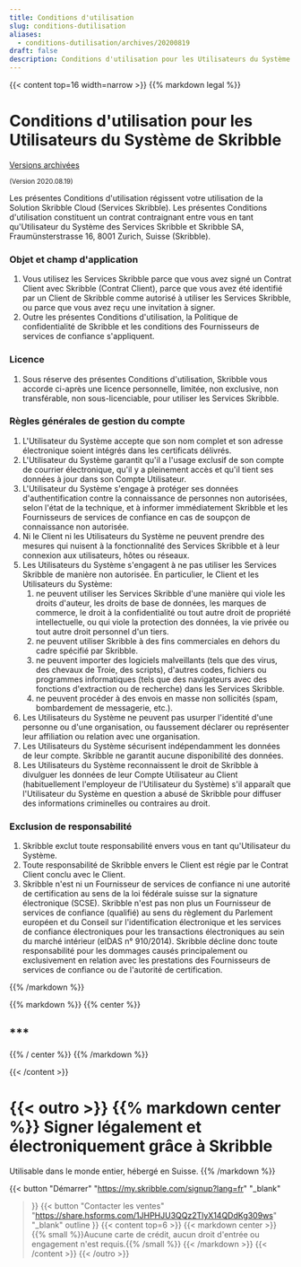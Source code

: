 ```yaml
---
title: Conditions d'utilisation
slug: conditions-dutilisation
aliases:
  - conditions-dutilisation/archives/20200819
draft: false
description: Conditions d'utilisation pour les Utilisateurs du Système de Skribble (2020-08-19)
---
```


{{< content top=16 width=narrow >}}
{{% markdown legal %}}
# Conditions d'utilisation pour les Utilisateurs du Système de Skribble

[Versions archivées](/fr/conditions-dutilisation/archives)

<small>(Version 2020.08.19)</small>

Les présentes Conditions d'utilisation régissent votre utilisation de la Solution Skribble Cloud (Services Skribble). Les présentes Conditions d'utilisation constituent un contrat contraignant entre vous en tant qu'Utilisateur du Système des Services Skribble et Skribble SA, Fraumünsterstrasse 16, 8001 Zurich, Suisse (Skribble).

### 	Objet et champ d'application
1. Vous utilisez les Services Skribble parce que vous avez signé un Contrat Client avec Skribble (Contrat Client), parce que vous avez été identifié par un Client de Skribble comme autorisé à utiliser les Services Skribble, ou parce que vous avez reçu une invitation à signer. 
2. Outre les présentes Conditions d'utilisation, la Politique de confidentialité de Skribble et les conditions des Fournisseurs de services de confiance s'appliquent.

### Licence
1. Sous réserve des présentes Conditions d'utilisation, Skribble vous accorde ci-après une licence personnelle, limitée, non exclusive, non transférable, non sous-licenciable, pour utiliser les Services Skribble.

### Règles générales de gestion du compte
1. L'Utilisateur du Système accepte que son nom complet et son adresse électronique soient intégrés dans les certificats délivrés. 
2. L'Utilisateur du Système garantit qu'il a l'usage exclusif de son compte de courrier électronique, qu'il y a pleinement accès et qu'il tient ses données à jour dans son Compte Utilisateur. 
3. L'Utilisateur du Système s'engage à protéger ses données d'authentification contre la connaissance de personnes non autorisées, selon l'état de la technique, et à informer immédiatement Skribble et les Fournisseurs de services de confiance en cas de soupçon de connaissance non autorisée.
4. Ni le Client ni les Utilisateurs du Système ne peuvent prendre des mesures qui nuisent à la fonctionnalité des Services Skribble et à leur connexion aux utilisateurs, hôtes ou réseaux. 
5. Les Utilisateurs du Système s'engagent à ne pas utiliser les Services Skribble de manière non autorisée. En particulier, le Client et les Utilisateurs du Système:
    1. ne peuvent utiliser les Services Skribble d'une manière qui viole les droits d'auteur, les droits de base de données, les marques de commerce, le droit à la confidentialité ou tout autre droit de propriété intellectuelle, ou qui viole la protection des données, la vie privée ou tout autre droit personnel d'un tiers.
    2. ne peuvent utiliser Skribble à des fins commerciales en dehors du cadre spécifié par Skribble.
    3. ne peuvent importer des logiciels malveillants (tels que des virus, des chevaux de Troie, des scripts), d'autres codes, fichiers ou programmes informatiques (tels que des navigateurs avec des fonctions d'extraction ou de recherche) dans les Services Skribble.
    4. ne peuvent procéder à des envois en masse non sollicités (spam, bombardement de messagerie, etc.).
6. Les Utilisateurs du Système ne peuvent pas usurper l'identité d'une personne ou d'une organisation, ou faussement déclarer ou représenter leur affiliation ou relation avec une organisation.
7. Les Utilisateurs du Système sécurisent indépendamment les données de leur compte. Skribble ne garantit aucune disponibilité des données.
8. Les Utilisateurs du Système reconnaissent le droit de Skribble à divulguer les données de leur Compte Utilisateur au Client (habituellement l'employeur de l'Utilisateur du Système) s'il apparaît que l'Utilisateur du Système en question a abusé de Skribble pour diffuser des informations criminelles ou contraires au droit.

### Exclusion de responsabilité
1. Skribble exclut toute responsabilité envers vous en tant qu'Utilisateur du Système. 
2. Toute responsabilité de Skribble envers le Client est régie par le Contrat Client conclu avec le Client. 
3. Skribble n'est ni un Fournisseur de services de confiance ni une autorité de certification au sens de la loi fédérale suisse sur la signature électronique (SCSE). Skribble n'est pas non plus un Fournisseur de services de confiance (qualifié) au sens du règlement du Parlement européen et du Conseil sur l'identification électronique et les services de confiance électroniques pour les transactions électroniques au sein du marché intérieur (eIDAS n° 910/2014). Skribble décline donc toute responsabilité pour les dommages causés principalement ou exclusivement en relation avec les prestations des Fournisseurs de services de confiance ou de l'autorité de certification.

{{% /markdown %}}

{{% markdown %}}
{{% center %}}
## ***
{{% / center %}}
{{% /markdown %}}

{{< /content >}}

[//]: # (--------------------------------------------------------------------------------------------------------------)

{{< outro >}}
{{% markdown center %}}
Signer légalement et électroniquement 
grâce à Skribble
===============
Utilisable dans le monde entier, hébergé en Suisse.
{{% /markdown %}}

{{< button
  "Démarrer"
  "https://my.skribble.com/signup?lang=fr"
  "_blank"
>}}
{{< button
  "Contacter les ventes"
  "https://share.hsforms.com/1JHPHJU3QQz2TlyX14QDdKg309ws"
  "_blank"
  outline
>}}
{{< content top=6 >}}
{{< markdown center >}}
{{% small %}}Aucune carte de crédit, aucun droit d'entrée 
ou engagement n'est requis.{{% /small %}} 
{{< /markdown >}}
{{< /content >}}
{{< /outro >}}
